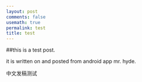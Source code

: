 ```yaml
---
layout: post
comments: false
usemath: true
permalink: test
title: test
---
```


##this is a test post.

it is written on and posted from android app mr. hyde.

中文发稿测试